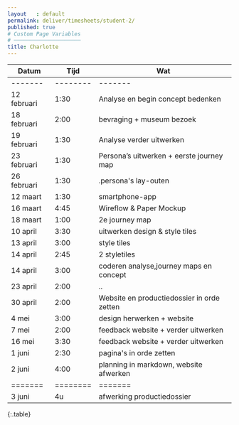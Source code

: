 ```yaml
---
layout   : default
permalink: deliver/timesheets/student-2/
published: true
# Custom Page Variables
# ─────────────────────
title: Charlotte
---
```


Datum | Tijd| Wat
-------|--------|-------
-------|--------|-------
12 februari  | 1:30  | Analyse en begin concept bedenken
18 februari | 2:00  | bevraging + museum bezoek
19 februari | 1:30 | Analyse verder uitwerken
23 februari | 1:30 | Persona’s uitwerken + eerste journey map
26 februari| 1:30  | .persona's lay-outen
12 maart  | 1:30  | smartphone-app
16 maart | 4:45 | Wireflow & Paper Mockup
18 maart | 1:00 | 2e journey map
10 april | 3:30 | uitwerken design & style tiles
13 april | 3:00| style tiles
14 april| 2:45 | 2 styletiles
14 april| 3:00 |coderen analyse,journey maps en concept
23 april| 2:00|   ..
30 april| 2:00|Website en productiedossier in orde zetten
4 mei| 3:00| design herwerken + website
7 mei| 2:00| feedback website + verder uitwerken
16 mei| 3:30| feedback website + verder uitwerken
1 juni| 2:30| pagina's in orde zetten
2 juni| 4:00| planning in markdown, website afwerken
=======|========|=======
3 juni | 4u| afwerking productiedossier
{:.table}  